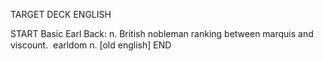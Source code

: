 TARGET DECK
ENGLISH

START
Basic
Earl
Back: n. British nobleman ranking between marquis and viscount.  earldom n. [old english]
END
